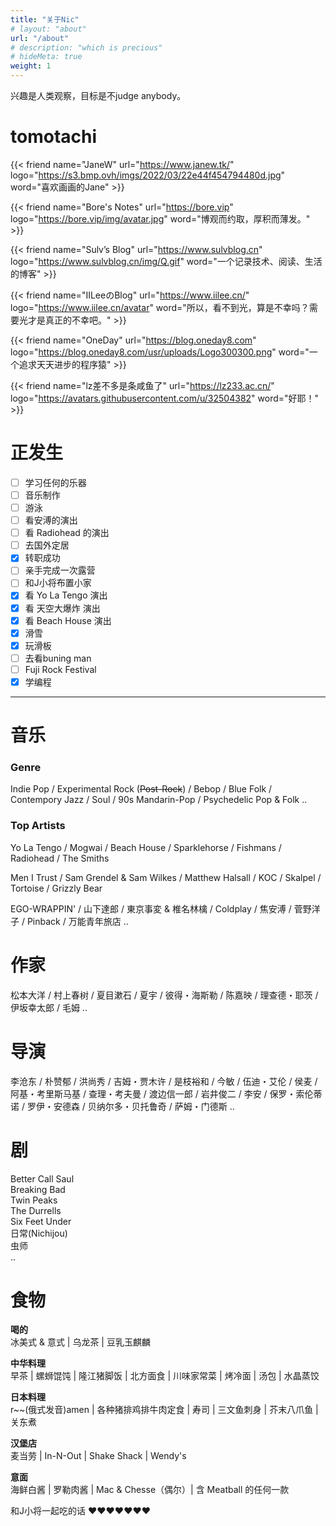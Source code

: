 ```yaml
---
title: "关于Nic"
# layout: "about"
url: "/about"
# description: "which is precious"
# hideMeta: true
weight: 1
---
```

兴趣是人类观察，目标是不judge anybody。  



# tomotachi
{{< friend name="JaneW" url="https://www.janew.tk/" logo="https://s3.bmp.ovh/imgs/2022/03/22e44f454794480d.jpg" word="喜欢画画的Jane" >}}

{{< friend name="Bore's Notes" url="https://bore.vip" logo="https://bore.vip/img/avatar.jpg" word="博观而约取，厚积而薄发。" >}}

{{< friend name="Sulv’s Blog" url="https://www.sulvblog.cn" logo="https://www.sulvblog.cn/img/Q.gif" word="一个记录技术、阅读、生活的博客" >}}

{{< friend name="IILeeのBlog" url="https://www.iilee.cn/" logo="https://www.iilee.cn/avatar" word="所以，看不到光，算是不幸吗？需要光才是真正的不幸吧。" >}}

{{< friend name="OneDay" url="https://blog.oneday8.com" logo="https://blog.oneday8.com/usr/uploads/Logo300300.png" word="一个追求天天进步的程序猿" >}}

{{< friend name="lz差不多是条咸鱼了" url="https://lz233.ac.cn/" logo="https://avatars.githubusercontent.com/u/32504382" word="好耶！" >}}


<!-- <div style='display: none'> -->
 # 正发生
- [ ] 学习任何的乐器    
- [ ] 音乐制作    
- [ ] 游泳  
- [ ] 看安溥的演出   
- [ ] 看 Radiohead 的演出   
- [ ] 去国外定居 
- [x] 转职成功
- [ ] 亲手完成一次露营
- [ ] 和J小将布置小家
- [x] 看 Yo La Tengo 演出   
- [x] 看 天空大爆炸 演出   
- [x] 看 Beach House 演出   
- [x] 滑雪    
- [x] 玩滑板
- [ ] 去看buning man
- [ ] Fuji Rock Festival
- [x] 学编程 
<!-- </div> -->
---

# 音乐
### Genre
Indie Pop / Experimental Rock (~~Post-Rock~~) / Bebop / Blue Folk / Contempory Jazz / Soul / 90s Mandarin-Pop / Psychedelic Pop & Folk ..
### Top Artists
Yo La Tengo / Mogwai / Beach House / Sparklehorse / Fishmans / Radiohead / The Smiths 

Men I Trust / Sam Grendel & Sam Wilkes / Matthew Halsall / KOC / Skalpel / Tortoise / Grizzly Bear  

EGO-WRAPPIN' / 山下達郎 / 東京事変 & 椎名林檎 / Coldplay / 焦安溥 / 菅野洋子 / Pinback / 万能青年旅店 ..

# 作家
松本大洋 / 村上春树 / 夏目漱石 / 夏宇 / 彼得・海斯勒 / 陈嘉映 / 理查德・耶茨 / 伊坂幸太郎 / 毛姆 ..

# 导演
李沧东 / 朴赞郁 / 洪尚秀 / 吉姆・贾木许 / 是枝裕和 / 今敏 / 伍迪・艾伦 / 侯麦 / 阿基・考里斯马基 / 查理・考夫曼 / 渡边信一郎 / 岩井俊二 / 李安 / 保罗・索伦蒂诺 / 罗伊・安德森 / 贝纳尔多・贝托鲁奇 / 萨姆・门德斯 ..

# 剧
Better Call Saul  
Breaking Bad  
Twin Peaks  
The Durrells  
Six Feet Under  
日常(Nichijou)  
虫师  
..
# 食物

**喝的**   
冰美式 & 意式 | 乌龙茶 | 豆乳玉麒麟   

**中华料理**   
早茶 | 螺蛳馄饨 | 隆江猪脚饭 | 北方面食 | 川味家常菜 | 烤冷面 | 汤包 | 水晶蒸饺   

**日本料理**  
r~~(俄式发音)amen | 各种猪排鸡排牛肉定食 | 寿司 | 三文鱼刺身 | 芥末八爪鱼 | 关东煮   

**汉堡店**   
麦当劳 | In-N-Out | Shake Shack | Wendy's    

**意面**    
海鲜白酱 | 罗勒肉酱 | Mac & Chesse（偶尔）| 含 Meatball 的任何一款     

和J小将一起吃的话 ♥♥♥♥♥♥♥
